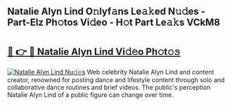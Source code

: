 ## Natalie Alyn Lind O𝚗lyf𝚊ns Le𝚊𝚔ed N𝚞𝚍es - Part-Elz Ph𝚘tos Vi𝚍eo - H𝚘t Part Le𝚊𝚔s VCkM8

# <h2><a href="http://hfabuy.feru.top/?c=Natalie+Alyn+Lind">🔗 👉 🔴 Natalie Alyn Lind Vi𝚍𝚎o Ph𝚘t𝚘𝚜</a></h2>

[![Natalie Alyn Lind Nu𝚍𝚎s](https://i.imgur.com/0TWrTi3.gif)](http://hfabuy.feru.top/?c=Natalie+Alyn+Lind)
Web celebrity Natalie Alyn Lind and content creator, renowned for posting dance and lifestyle content through solo and collaborative dance routines and brief videos. The public's perception Natalie Alyn Lind of a public figure can change over time. 
